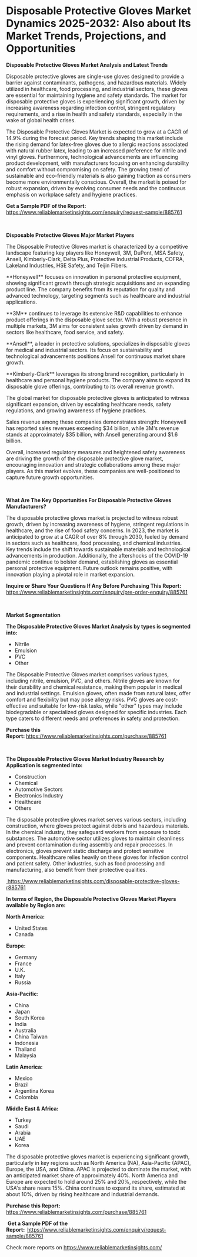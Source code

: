 <p><h1>Disposable Protective Gloves Market Dynamics 2025-2032: Also about Its Market Trends, Projections, and Opportunities</h1></p><p><strong>Disposable Protective Gloves Market Analysis and Latest Trends</strong></p>
<p><p>Disposable protective gloves are single-use gloves designed to provide a barrier against contaminants, pathogens, and hazardous materials. Widely utilized in healthcare, food processing, and industrial sectors, these gloves are essential for maintaining hygiene and safety standards. The market for disposable protective gloves is experiencing significant growth, driven by increasing awareness regarding infection control, stringent regulatory requirements, and a rise in health and safety standards, especially in the wake of global health crises.</p><p>The Disposable Protective Gloves Market is expected to grow at a CAGR of 14.9% during the forecast period. Key trends shaping this market include the rising demand for latex-free gloves due to allergic reactions associated with natural rubber latex, leading to an increased preference for nitrile and vinyl gloves. Furthermore, technological advancements are influencing product development, with manufacturers focusing on enhancing durability and comfort without compromising on safety. The growing trend of sustainable and eco-friendly materials is also gaining traction as consumers become more environmentally conscious. Overall, the market is poised for robust expansion, driven by evolving consumer needs and the continuous emphasis on workplace safety and hygiene practices.</p></p>
<p><strong>Get a Sample PDF of the Report:&nbsp;</strong> <a href="https://www.reliablemarketinsights.com/enquiry/request-sample/885761?utm_campaign=2012&utm_medium=2&utm_source=Github&utm_content=ia&utm_term=08022025&utm_id=disposable-protective-gloves">https://www.reliablemarketinsights.com/enquiry/request-sample/885761</a></p>
<p>&nbsp;</p>
<p><strong>Disposable Protective Gloves Major Market Players</strong></p>
<p><p>The Disposable Protective Gloves market is characterized by a competitive landscape featuring key players like Honeywell, 3M, DuPont, MSA Safety, Ansell, Kimberly-Clark, Delta Plus, Protective Industrial Products, COFRA, Lakeland Industries, HSE Safety, and Teijin Fibers. </p><p>**Honeywell** focuses on innovation in personal protective equipment, showing significant growth through strategic acquisitions and an expanding product line. The company benefits from its reputation for quality and advanced technology, targeting segments such as healthcare and industrial applications.</p><p>**3M** continues to leverage its extensive R&D capabilities to enhance product offerings in the disposable glove sector. With a robust presence in multiple markets, 3M aims for consistent sales growth driven by demand in sectors like healthcare, food service, and safety.</p><p>**Ansell**, a leader in protective solutions, specializes in disposable gloves for medical and industrial sectors. Its focus on sustainability and technological advancements positions Ansell for continuous market share growth.</p><p>**Kimberly-Clark** leverages its strong brand recognition, particularly in healthcare and personal hygiene products. The company aims to expand its disposable glove offerings, contributing to its overall revenue growth.</p><p>The global market for disposable protective gloves is anticipated to witness significant expansion, driven by escalating healthcare needs, safety regulations, and growing awareness of hygiene practices. </p><p>Sales revenue among these companies demonstrates strength: Honeywell has reported sales revenues exceeding $34 billion, while 3M's revenue stands at approximately $35 billion, with Ansell generating around $1.6 billion. </p><p>Overall, increased regulatory measures and heightened safety awareness are driving the growth of the disposable protective glove market, encouraging innovation and strategic collaborations among these major players. As this market evolves, these companies are well-positioned to capture future growth opportunities.</p></p>
<p>&nbsp;</p>
<p><strong>What Are The Key Opportunities For Disposable Protective Gloves Manufacturers?</strong></p>
<p><p>The disposable protective gloves market is projected to witness robust growth, driven by increasing awareness of hygiene, stringent regulations in healthcare, and the rise of food safety concerns. In 2023, the market is anticipated to grow at a CAGR of over 8% through 2030, fueled by demand in sectors such as healthcare, food processing, and chemical industries. Key trends include the shift towards sustainable materials and technological advancements in production. Additionally, the aftershocks of the COVID-19 pandemic continue to bolster demand, establishing gloves as essential personal protective equipment. Future outlook remains positive, with innovation playing a pivotal role in market expansion.</p></p>
<p><strong>Inquire or Share Your Questions If Any Before Purchasing This Report:</strong> <a href="https://www.reliablemarketinsights.com/enquiry/pre-order-enquiry/885761?utm_campaign=2012&utm_medium=2&utm_source=Github&utm_content=ia&utm_term=08022025&utm_id=disposable-protective-gloves">https://www.reliablemarketinsights.com/enquiry/pre-order-enquiry/885761</a></p>
<p>&nbsp;</p>
<p><strong>Market Segmentation</strong></p>
<p><strong>The Disposable Protective Gloves Market Analysis by types is segmented into:</strong></p>
<p><ul><li>Nitrile</li><li>Emulsion</li><li>PVC</li><li>Other</li></ul></p>
<p><p>The Disposable Protective Gloves market comprises various types, including nitrile, emulsion, PVC, and others. Nitrile gloves are known for their durability and chemical resistance, making them popular in medical and industrial settings. Emulsion gloves, often made from natural latex, offer comfort and flexibility but may pose allergy risks. PVC gloves are cost-effective and suitable for low-risk tasks, while "other" types may include biodegradable or specialized gloves designed for specific industries. Each type caters to different needs and preferences in safety and protection.</p></p>
<p><strong>Purchase this Report:&nbsp;</strong><a href="https://www.reliablemarketinsights.com/purchase/885761?utm_campaign=2012&utm_medium=2&utm_source=Github&utm_content=ia&utm_term=08022025&utm_id=disposable-protective-gloves">https://www.reliablemarketinsights.com/purchase/885761</a></p>
<p>&nbsp;</p>
<p><strong>The Disposable Protective Gloves Market Industry Research by Application is segmented into:</strong></p>
<p><ul><li>Construction</li><li>Chemical</li><li>Automotive Sectors</li><li>Electronics Industry</li><li>Healthcare</li><li>Others</li></ul></p>
<p><p>The disposable protective gloves market serves various sectors, including construction, where gloves protect against debris and hazardous materials. In the chemical industry, they safeguard workers from exposure to toxic substances. The automotive sector utilizes gloves to maintain cleanliness and prevent contamination during assembly and repair processes. In electronics, gloves prevent static discharge and protect sensitive components. Healthcare relies heavily on these gloves for infection control and patient safety. Other industries, such as food processing and manufacturing, also benefit from their protective qualities.</p></p>
<p><a href="https://www.reliablemarketinsights.com/disposable-protective-gloves-r885761?utm_campaign=2012&utm_medium=2&utm_source=Github&utm_content=ia&utm_term=08022025&utm_id=disposable-protective-gloves">&nbsp;https://www.reliablemarketinsights.com/disposable-protective-gloves-r885761</a></p>
<p><strong>In terms of Region, the Disposable Protective Gloves Market Players available by Region are:</strong></p>
<p>
    <p> <strong> North America: </strong>
        <ul>
            <li>United States</li>
            <li>Canada</li>
        </ul>
        </p> 
    <p> <strong> Europe: </strong>
        <ul>
            <li>Germany</li>
            <li>France</li>
            <li>U.K.</li>
            <li>Italy</li>
            <li>Russia</li>
        </ul>
        </p> 
    <p> <strong> Asia-Pacific: </strong>
        <ul>
            <li>China</li>
            <li>Japan</li>
            <li>South Korea</li>
            <li>India</li>
            <li>Australia</li>
            <li>China Taiwan</li>
            <li>Indonesia</li>
            <li>Thailand</li>
            <li>Malaysia</li>
        </ul>
        </p> 
    <p> <strong> Latin America: </strong>
        <ul>
            <li>Mexico</li>
            <li>Brazil</li>
            <li>Argentina Korea</li>
            <li>Colombia</li>
        </ul>
        </p> 
    <p> <strong> Middle East & Africa: </strong>
        <ul>
            <li>Turkey</li>
            <li>Saudi</li>
            <li>Arabia</li>
            <li>UAE</li>
            <li>Korea</li>
        </ul>
    </p>
    </p>
<p><p>The disposable protective gloves market is experiencing significant growth, particularly in key regions such as North America (NA), Asia-Pacific (APAC), Europe, the USA, and China. APAC is projected to dominate the market, with an anticipated market share of approximately 40%. North America and Europe are expected to hold around 25% and 20%, respectively, while the USA's share nears 15%. China continues to expand its share, estimated at about 10%, driven by rising healthcare and industrial demands.</p></p>
<p><strong>Purchase this Report: </strong><a href="https://www.reliablemarketinsights.com/purchase/885761?utm_campaign=2012&utm_medium=2&utm_source=Github&utm_content=ia&utm_term=08022025&utm_id=disposable-protective-gloves">https://www.reliablemarketinsights.com/purchase/885761</a></p>
<p>&nbsp;<strong>Get a Sample PDF of the Report:&nbsp;&nbsp;</strong><a href="https://www.reliablemarketinsights.com/enquiry/request-sample/885761?utm_campaign=2012&utm_medium=2&utm_source=Github&utm_content=ia&utm_term=08022025&utm_id=disposable-protective-gloves">https://www.reliablemarketinsights.com/enquiry/request-sample/885761</a></p>
<p><strong></strong></p>
<p>Check more reports on <a href="https://www.reliablemarketinsights.com/?utm_campaign=2012&utm_medium=2&utm_source=Github&utm_content=ia&utm_term=08022025&utm_id=disposable-protective-gloves">https://www.reliablemarketinsights.com/</a></p>